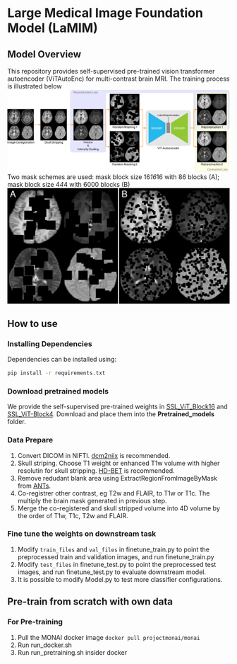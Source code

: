 # Large Medical Image Foundation Model (LaMIM)
## Model Overview
This repository provides self-supervised pre-trained vision transformer autoencoder (ViTAutoEnc) for multi-contrast brain MRI. The training process is illustrated below
![workflow](workflow.png)
Two mask schemes are used: mask block size 16*16*16 with 86 blocks (A); mask block size 4*4*4 with 6000 blocks (B)
![dropout_scheme](dropout_scheme.png)

## How to use

### Installing Dependencies
Dependencies can be installed using:
``` bash
pip install -r requirements.txt
```

### Download pretrained models
We provide the self-supervised pre-trained weights in [SSL_ViT_Block16](https://drive.google.com/file/d/1x1VI-0AoMqQZYVcbNoTQxe5ac-t3Ia5R/view?usp=drive_link) and [SSL_ViT-Block4](https://drive.google.com/file/d/1ttHL3IeZwuhjLPKS6SeLYjRQW-p6dD1U/view?usp=drive_link). Download and place them into the **Pretrained_models** folder.

### Data Prepare
1. Convert DICOM in NIFTI. [dcm2niix](https://github.com/rordenlab/dcm2niix) is recommended.
2. Skull striping. Choose T1 weight or enhanced T1w volume with higher resolutin for skull stripping. [HD-BET](https://github.com/MIC-DKFZ/HD-BET) is recommended. 
3. Remove redudant blank area using ExtractRegionFromImageByMask from [ANTs](https://github.com/ANTsX/ANTs).
4. Co-registrer other contrast, eg T2w and FLAIR, to T1w or T1c. The multiply the brain mask generated in previous step.
5. Merge the co-registered and skull stripped volume into 4D volume by the order of T1w, T1c, T2w and FLAIR.

### Fine tune the weights on downstream task
1. Modify ```train_files``` and ```val_files``` in finetune_train.py to point the preprocessed train and validation images, and run finetune_train.py
2. Modify ```test_files``` in finetune_test.py to point the preprocessed test images, and run finetune_test.py to evaluate downstream model.
3. It is possible to modify Model.py to test more classifier configurations.

## Pre-train from scratch with own data
### For Pre-training
1. Pull the MONAI docker image
`docker pull projectmonai/monai`
2. Run run_docker.sh
3. Run run_pretraining.sh insider docker
